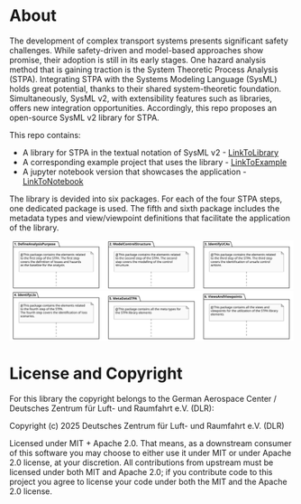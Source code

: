 # About

The development of complex transport systems presents significant safety challenges. While safety-driven and model-based approaches show promise, their adoption is still in its early stages. One hazard analysis method that is gaining traction is the System Theoretic Process Analysis (STPA). Integrating STPA with the Systems Modeling Language (SysML) holds great potential, thanks to their shared system-theoretic foundation. Simultaneously, SysML v2, with extensibility features such as libraries, offers new integration opportunities. Accordingly, this repo proposes an open-source SysML v2 library for STPA.

This repo contains:
- A library for STPA in the textual notation of SysML v2 - [LinkToLibrary](Library/LibrarySTPA.sysml)
- A corresponding example project that uses the library - [LinkToExample](Library/ExampleSTPA.sysml)
- A jupyter notebook version that showcases the application - [LinkToNotebook](Jupyter/LibrarySTPA.ipynb)

The library is devided into six packages. For each of the four STPA steps, one dedicated package is used. The fifth and sixth package includes the metadata types and view/viewpoint definitions that facilitate the application of the library.

![Library Packages 1 to 3](Images/LibraryPackages1to3.svg)
![Library Packages 4 to 6](Images/LibraryPackages4to6.svg)

# License and Copyright

For this library the copyright belongs to the German Aerospace Center / Deutsches Zentrum für Luft- und Raumfahrt e.V. (DLR):

Copyright (c) 2025 Deutsches Zentrum für Luft- und Raumfahrt e.V. (DLR)

Licensed under MIT + Apache 2.0. That means, as a downstream consumer of this software you may
choose to either use it under MIT or under Apache 2.0 license, at your discretion. All contributions
from upstream must be licensed under both MIT and Apache 2.0; if you contribute code to this project
you agree to license your code under both the MIT and the Apache 2.0 license.
